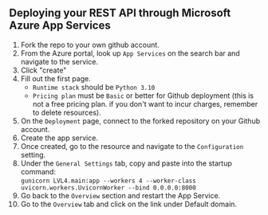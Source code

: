 ## Deploying your REST API through Microsoft Azure App Services
1. Fork the repo to your own github account.
2. From the Azure portal, look up `App Services` on the search bar and navigate to the service.
3. Click "create"
4. Fill out the first page.  
    - `Runtime stack` should be `Python 3.10`
    - `Pricing plan` must be `Basic` or better for Github deployment (this is not a free pricing plan. if you don't want to incur charges, remember to delete resources).
5. On the `Deployment` page, connect to the forked repository on your Github account.
6. Create the app service.
7. Once created, go to the resource and navigate to the `Configuration` setting.
8. Under the `General Settings` tab, copy and paste into the startup command:  
`gunicorn LVL4.main:app --workers 4 --worker-class uvicorn.workers.UvicornWorker --bind 0.0.0.0:8000`
9. Go back to the `Overview` section and restart the App Service.
10. Go to the `Overview` tab and click on the link under Default domain.


